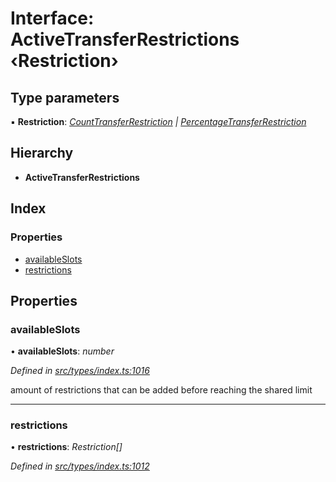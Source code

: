# Interface: ActiveTransferRestrictions ‹**Restriction**›

## Type parameters

▪ **Restriction**: *[CountTransferRestriction](counttransferrestriction.md) | [PercentageTransferRestriction](percentagetransferrestriction.md)*

## Hierarchy

* **ActiveTransferRestrictions**

## Index

### Properties

* [availableSlots](activetransferrestrictions.md#availableslots)
* [restrictions](activetransferrestrictions.md#restrictions)

## Properties

###  availableSlots

• **availableSlots**: *number*

*Defined in [src/types/index.ts:1016](https://github.com/PolymathNetwork/polymesh-sdk/blob/bf2b7a12/src/types/index.ts#L1016)*

amount of restrictions that can be added before reaching the shared limit

___

###  restrictions

• **restrictions**: *Restriction[]*

*Defined in [src/types/index.ts:1012](https://github.com/PolymathNetwork/polymesh-sdk/blob/bf2b7a12/src/types/index.ts#L1012)*
